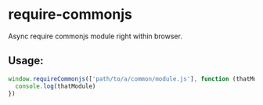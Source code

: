 # require-commonjs
Async require commonjs module right within browser.

## Usage:

```javascript
window.requireCommonjs(['path/to/a/common/module.js'], function (thatModule) {
  console.log(thatModule)
})
```
